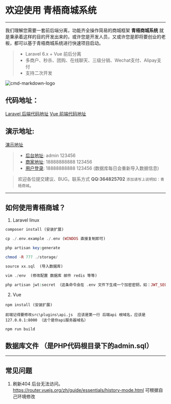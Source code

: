 # 欢迎使用 青梧商城系统

------

我们理解您需要一套前后端分离，功能齐全操作简易的商城框架 **青梧商城系统** 就是秉承着这样的目的开发出来的，或许您是开发人员，又或许您是即将要创业的老板，都可以基于青梧商城系统进行快速项目启动。


> * Laravel 6.x + Vue 前后分离
> * 多商户、秒杀、团购、在线聊天、三级分销、Wechat支付、Alipay支付
> * 支持二次开发

![cmd-markdown-logo](http://pc.qingwuit.com/pc/logo.png)

## 代码地址：

[Laravel 后端代码地址](https://gitee.com/qingwuitcn/qwShopPhp)
[Vue 前端代码地址](https://gitee.com/qingwuitcn/qwShopVue)

## 演示地址:
[演示地址](http://pc.qingwuit.com)

> * [后台地址](http://pc.qingwuit.com/Admin/login): admin 123456 
> * [商家地址](http://pc.qingwuit.com/Seller/login): 18888888888 123456 
> * [用户登录](http://pc.qingwuit.com/user/login): 18888888888 123456 (数据库每日会重新导入数据信息)


> 欢迎各位提交建议、BUG。联系方式 **QQ:364825702**  `添加请写上说明如：青梧商城`。

------

## 如何使用青梧商城？



1. Laravel linux

```php
composer install (安装扩展)

cp ./.env.example ./.env (WINDOS 直接复制即可)

php artisan key:generate

chmod -R 777 ./storage/

source xx.sql  (导入数据库)

vim ./env  (修改配置 数据库 邮件 redis 等等)

php artisan jwt:secret （这条命令会在 .env 文件下生成一个加密密钥，如：JWT_SECRET=foobar）

```

2. Vue

```vue
npm install (安装扩展)

前端记得要修改src\plugins\api.js  应该是第一行 后端api 根域名，应该是127.0.0.1:8000 （这个是你api服务器域名）

npm run build
```


## 数据库文件 （是PHP代码根目录下的admin.sql）

------

## 常见问题

1. 刷新404 后台无法访问。
https://router.vuejs.org/zh/guide/essentials/history-mode.html   可根据自己环境修改

